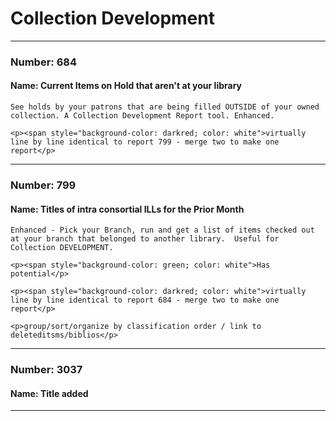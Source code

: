 # Collection Development

---

### Number: 684
#### Name: Current Items on Hold that aren't at your library



```
See holds by your patrons that are being filled OUTSIDE of your owned collection. A Collection Development Report tool. Enhanced.

<p><span style="background-color: darkred; color: white">virtually line by line identical to report 799 - merge two to make one report</p>
```

---

### Number: 799
#### Name: Titles of intra consortial ILLs for the Prior Month



```
Enhanced - Pick your Branch, run and get a list of items checked out at your branch that belonged to another library.  Useful for Collection DEVELOPMENT.   

<p><span style="background-color: green; color: white">Has potential</p>

<p><span style="background-color: darkred; color: white">virtually line by line identical to report 684 - merge two to make one report</p>

<p>group/sort/organize by classification order / link to deleteditsms/biblios</p>
```

---

### Number: 3037
#### Name: Title added



---
